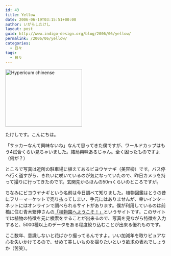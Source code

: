 ```yaml
---
id: 43
title: Yellow
date: 2006-06-19T03:15:51+00:00
author: いがらしたけし
layout: post
guid: http://www.indigo-design.org/blog/2006/06/yellow/
permalink: /2006/06/yellow/
categories:
  - 日々
tags:
  - 日々
---
```

[<img src="http://static.flickr.com/78/169729392_87f474fe8e_m.jpg" width="240" height="180" alt="Hypericum chinense" border="0" />](http://www.flickr.com/photos/takeshi81/169729392/ "Photo Sharing")
  
たけしです。こんにちは。
  
「サッカーなんて興味ないね」なんて思ってきた僕ですが、ワールドカップはもう4試合くらい見ちゃいました。結局興味あるじゃん。全く困ったものですよ（何が？）
  
ところで写真は近所の駐車場に植えてあるビヨウヤナギ（美容柳）です。バス停へ行く道すがら、きれいに咲いているのが気になっていたので、昨日カメラを持って撮りに行ってきたのです。玄関先からほんの50mくらいのところですが。

<!--more-->


  
ちなみにビヨウヤナギという名前は今日調べて知りました。植物図鑑はとうの昔にフリーマーケットで売り払ってしまい、手元にはありませんが、幸いインターネットにはオンラインで調べられるサイトがあります。僕が利用しているのは前橋に住む青木繁伸さんの<a href="http://aoki2.si.gunma-u.ac.jp/BotanicalGarden/BotanicalGarden-F.html" target="_blank">「植物園へようこそ！」</a>というサイトです。このサイトでは植物の特徴を元に検索をすることが出来るので、写真を見ながら特徴を入力すると、5000種以上のデータをある程度絞り込むことが出来る優れものです。
  
ここ数年、意識しないと花ばかり撮ってるんですよ。いい加減年を取りピュアな心を失いかけてるので、せめて美しいものを撮りたいという欲求の表れでしょうか（苦笑）。
